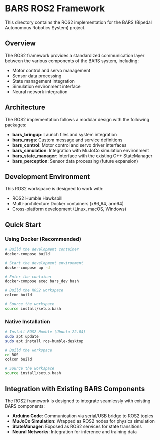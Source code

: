 # BARS ROS2 Framework

This directory contains the ROS2 implementation for the BARS (Bipedal Autonomous Robotics System) project.

## Overview

The ROS2 framework provides a standardized communication layer between the various components of the BARS system, including:

- Motor control and servo management
- Sensor data processing
- State management integration
- Simulation environment interface
- Neural network integration

## Architecture

The ROS2 implementation follows a modular design with the following packages:

- **bars_bringup**: Launch files and system integration
- **bars_msgs**: Custom message and service definitions
- **bars_control**: Motor control and servo driver interfaces
- **bars_simulation**: Integration with MuJoCo simulation environment
- **bars_state_manager**: Interface with the existing C++ StateManager
- **bars_perception**: Sensor data processing (future expansion)

## Development Environment

This ROS2 workspace is designed to work with:
- ROS2 Humble Hawksbill
- Multi-architecture Docker containers (x86_64, arm64)
- Cross-platform development (Linux, macOS, Windows)

## Quick Start

### Using Docker (Recommended)

```bash
# Build the development container
docker-compose build

# Start the development environment
docker-compose up -d

# Enter the container
docker-compose exec bars_dev bash

# Build the ROS2 workspace
colcon build

# Source the workspace
source install/setup.bash
```

### Native Installation

```bash
# Install ROS2 Humble (Ubuntu 22.04)
sudo apt update
sudo apt install ros-humble-desktop

# Build the workspace
cd ROS
colcon build

# Source the workspace
source install/setup.bash
```

## Integration with Existing BARS Components

The ROS2 framework is designed to integrate seamlessly with existing BARS components:

- **Arduino Code**: Communication via serial/USB bridge to ROS2 topics
- **MuJoCo Simulation**: Wrapped as ROS2 nodes for physics simulation
- **StateManager**: Exposed as ROS2 services for state transitions
- **Neural Networks**: Integration for inference and training data